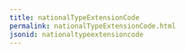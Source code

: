 ```yaml
---
title: nationalTypeExtensionCode
permalink: nationalTypeExtensionCode.html
jsonid: nationaltypeextensioncode
---
```

